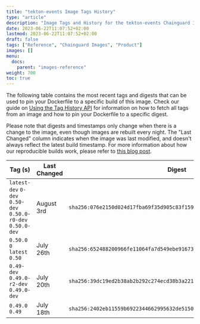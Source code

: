 ```yaml
---
title: "tekton-events Image Tags History"
type: "article"
description: "Image Tags and History for the tekton-events Chainguard Image"
date: 2023-06-22T11:07:52+02:00
lastmod: 2023-06-22T11:07:52+02:00
draft: false
tags: ["Reference", "Chainguard Images", "Product"]
images: []
menu:
  docs:
    parent: "images-reference"
weight: 700
toc: true
---
```


The following table contains the most recent tags and digests that can be used to pin your Dockerfile to a specific build of this image. Check our guide on [Using the Tag History API](/chainguard/chainguard-images/using-the-tag-history-api/) for information on how to fetch all tags from an image and how to pin your Dockerfile to a specific digest.

Please note that digests and timestamps only change when there is a change to the image, even though images are rebuilt every night. The "Last Changed" column indicates when the image was last modified, and doesn't always reflect the latest build timestamp. For more information about how our reproducible builds work, please refer to [this blog post](https://www.chainguard.dev/unchained/reproducing-chainguards-reproducible-image-builds).

| Tag (s)                                                       | Last Changed | Digest                                                                    |
|---------------------------------------------------------------|--------------|---------------------------------------------------------------------------|
|  `latest-dev` `0-dev` `0.50-dev` `0.50.0-r0-dev` `0.50.0-dev` | August 3rd   | `sha256:076e2150d024d17fba69f35d905c83f15988827c9bb4aa7d6b2949b9198eacca` |
|  `0.50.0` `0` `latest` `0.50`                                 | July 26th    | `sha256:652488200966fe11064fa7d549ebe91673cbc3b2fde17178053765b95106988f` |
|  `0.49-dev` `0.49.0-r2-dev` `0.49.0-dev`                      | July 20th    | `sha256:39dc19ed2b38ab2b292c274ecd38b3a221b57d2e38bb760be0481fec276dfe10` |
|  `0.49.0` `0.49`                                              | July 18th    | `sha256:2402eb11559b6922344662995632de5150e305b647d031d1e8f8cde90aafe06f` |
